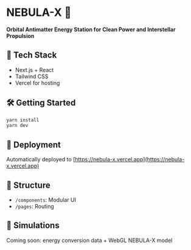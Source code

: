 # NEBULA-X 🌌

**Orbital Antimatter Energy Station for Clean Power and Interstellar Propulsion**

## 🚀 Tech Stack
- Next.js + React
- Tailwind CSS
- Vercel for hosting

## 🛠️ Getting Started
```bash
yarn install
yarn dev
```

## 🔗 Deployment
Automatically deployed to [https://nebula-x.vercel.app](https://nebula-x.vercel.app)

## 📂 Structure
- `/components`: Modular UI
- `/pages`: Routing

## 🧪 Simulations
Coming soon: energy conversion data + WebGL NEBULA-X model
